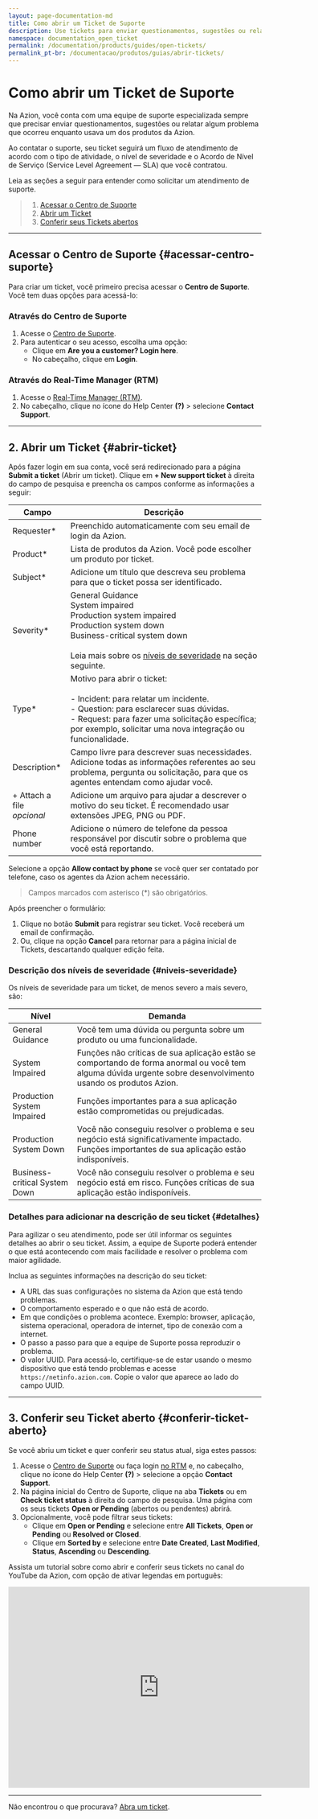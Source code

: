 ```yaml
---
layout: page-documentation-md
title: Como abrir um Ticket de Suporte
description: Use tickets para enviar questionamentos, sugestões ou relatar algum problema que tenha ocorrido na utilização dos produtos da Azion.
namespace: documentation_open_ticket
permalink: /documentation/products/guides/open-tickets/
permalink_pt-br: /documentacao/produtos/guias/abrir-tickets/
---
```


# Como abrir um Ticket de Suporte

Na Azion, você conta com uma equipe de suporte especializada sempre que precisar enviar questionamentos, sugestões ou relatar algum problema que ocorreu enquanto usava um dos produtos da Azion.

Ao contatar o suporte, seu ticket seguirá um fluxo de atendimento de acordo com o tipo de atividade, o nível de severidade e o Acordo de Nível de Serviço (Service Level Agreement — SLA) que você contratou.

Leia as seções a seguir para entender como solicitar um atendimento de suporte.

> 1. [Acessar o Centro de Suporte](#acessar-centro-suporte)
> 2. [Abrir um ⁠Ticket](#abrir-ticket)
> 3. [Conferir seus Tickets abertos](#conferir-ticket-aberto)

---

## Acessar o Centro de Suporte {#acessar-centro-suporte}

Para criar um ticket, você primeiro precisa acessar o **Centro de Suporte**. Você tem duas opções para acessá-lo:

### Através do Centro de Suporte

1. Acesse o [Centro de Suporte](https://tickets.azion.com/).
2. Para autenticar o seu acesso, escolha uma opção:
   - Clique em **Are you a customer? Login here**.
   - No cabeçalho, clique em **Login**.

### Através do Real-Time Manager (RTM)

1. Acesse o [Real-Time Manager (RTM)](https://manager.azion.com/).
2. No cabeçalho, clique no ícone do Help Center **(?)** > selecione **Contact⁠ Support**.

---

## 2. Abrir um Ticket {#abrir-ticket}

Após fazer login em sua conta, você será redirecionado para a página **Submit a ticket** (Abrir um ticket). Clique em **+ New support ticket** à direita do campo de pesquisa e preencha os campos conforme as informações a seguir:

| Campo | Descrição |
|-------|-----------|
| Requester* | Preenchido automaticamente com seu email de login da Azion. |
| Product* | Lista de produtos da Azion. Você pode escolher um produto por ticket. |
| Subject* | Adicione um título que descreva seu problema para que o ticket possa ser identificado. |
| Severity* | General Guidance<br> System impaired<br> Production system impaired<br> Production system down<br> Business-critical system down<BR><BR>Leia mais sobre os [níveis de severidade](#niveis-severidade) na seção seguinte. |
| Type* | Motivo para abrir o ticket:<BR><BR> - Incident: para relatar um incidente. <BR>- Question: para esclarecer suas dúvidas. <BR>- Request: para fazer uma solicitação específica; por exemplo, solicitar uma nova integração ou funcionalidade. |
| Description* | Campo livre para descrever suas necessidades. Adicione todas as informações referentes ao seu problema, pergunta ou solicitação, para que os agentes entendam como ajudar você. |
| + Attach a file<BR> *opcional* | Adicione um arquivo para ajudar a descrever o motivo do seu ticket. É recomendado usar extensões JPEG, PNG ou PDF. |
| Phone number | Adicione o número de telefone da pessoa responsável por discutir sobre o problema que você está reportando. |

Selecione a opção **Allow contact by phone** se você quer ser contatado por telefone, caso os agentes da Azion achem necessário.

> Campos marcados com asterisco (*) são obrigatórios.

Após preencher o formulário:

1. Clique no botão **Submit** para registrar seu ticket. Você receberá um email de confirmação.
2. Ou, clique na opção **Cancel** para retornar para a página inicial de Tickets, descartando qualquer edição feita.

### Descrição dos níveis de severidade {#niveis-severidade}

Os níveis de severidade para um ticket, de menos severo a mais severo, são:

| Nível | Demanda |
|-------|---------|
| General Guidance | Você tem uma dúvida ou pergunta sobre um produto ou uma funcionalidade. |
| System Impaired | Funções não críticas de sua aplicação estão se comportando de forma anormal ou você tem alguma dúvida urgente sobre desenvolvimento usando os produtos Azion. |
| Production System Impaired | Funções importantes para a sua aplicação estão comprometidas ou prejudicadas. |
| Production System Down | Você não conseguiu resolver o problema e seu negócio está significativamente impactado. Funções importantes de sua aplicação estão indisponíveis. |
| Business-critical System Down | Você não conseguiu resolver o problema e seu negócio está em risco. Funções críticas de sua aplicação estão indisponíveis. |

### Detalhes para adicionar na descrição de seu ticket {#detalhes}

Para agilizar o seu atendimento, pode ser útil informar os seguintes detalhes ao abrir o seu ticket. Assim, a equipe de Suporte poderá entender o que está acontecendo com mais facilidade e resolver o problema com maior agilidade.

Inclua as seguintes informações na descrição do seu ticket:

- A URL das suas configurações no sistema da Azion que está tendo problemas.
- O comportamento esperado e o que não está de acordo.
- Em que condições o problema acontece. Exemplo: browser, aplicação, sistema operacional, operadora de internet, tipo de conexão com a internet.
- O passo a passo para que a equipe de Suporte possa reproduzir o problema.
- O valor UUID. Para acessá-lo, certifique-se de estar usando o mesmo dispositivo que está tendo problemas e acesse `https://netinfo.azion.com`. Copie o valor que aparece ao lado do campo UUID.

---

## 3. Conferir seu⁠ Ticket aberto {#conferir-ticket-aberto}

Se você abriu um ticket e quer conferir seu status atual, siga estes passos:

1. Acesse o [Centro de Suporte](https://tickets.azion.com/) ou faça login [no RTM](https://manager.azion.com/) e, no cabeçalho, clique no ícone do Help Center **(?)** > selecione a opção **Contact Support**.
2. Na página inicial do Centro de Suporte, clique na aba **Tickets** ou em **Check ticket status** à direita do campo de pesquisa. Uma página com os seus tickets **Open or Pending** (abertos ou pendentes) abrirá.
3. Opcionalmente, você pode filtrar seus tickets:
   - Clique em **Open or Pending** e selecione entre **All Tickets**, **Open or Pending** ou **Resolved or Closed**.
   - Clique em **Sorted by** e selecione entre **Date Created**, **Last Modified**, **Status**, **Ascending** ou **Descending**.

Assista um tutorial sobre como abrir e conferir seus tickets no canal do YouTube da Azion, com opção de ativar legendas em português:

<iframe
   src="https://www.youtube.com/embed/DDeT-W7S89Y"
   loading="lazy"
   width="600"
   height="400"
   title="Opening a support ticket and checking on open tickets"
   frameborder="0"
   allow="accelerometer; autoplay; clipboard-write; encrypted-media; gyroscope; picture-in-picture; web-share"
   allowfullscreen></iframe>

---

Não encontrou o que procurava? [Abra um ticket](https://tickets.azion.com/).
